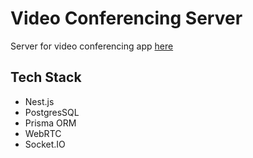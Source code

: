 # Video Conferencing Server

Server for video conferencing app [here](https://github.com/arshGoyalDev/video-conferencing-app)

## Tech Stack

- Nest.js
- PostgresSQL
- Prisma ORM
- WebRTC
- Socket.IO
